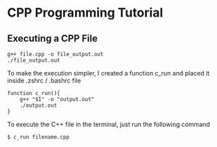 # CPP Programming Tutorial

## Executing a CPP File

    g++ file.cpp -o file_output.out
    ./file_output.out

To make the execution simpler, I created a function c_run and placed it inside .zshrc / .bashrc file

    function c_run(){
        g++ "$1" -o "output.out"
        ./output.out
    }

To execute the C++ file in the terminal, just run the following command  
    
    $ c_run filename.cpp
